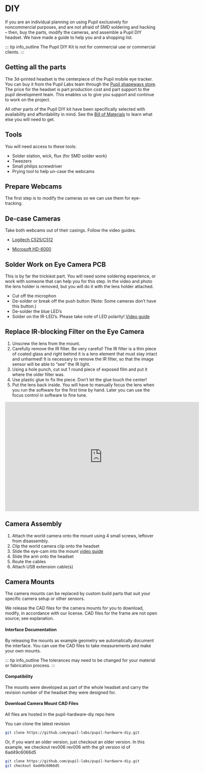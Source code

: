 # DIY

If you are an individual planning on using Pupil exclusively for noncommercial purposes, and are not afraid of SMD soldering and hacking – then, buy the parts, modify the cameras, and assemble a Pupil DIY headset. We have made a guide to help you and a shopping list.

::: tip
<v-icon large color="info">info_outline</v-icon>
The Pupil DIY Kit is not for commercial use or commercial clients.
:::

## Getting all the parts

The 3d-printed headset is the centerpiece of the Pupil mobile eye tracker.
You can buy it from the Pupil Labs team through the [Pupil shapeways store](http://www.shapeways.com/shops/pupil_store).
The price for the headset is part production cost and part support to the pupil development team. This enables us to give you support and continue to work on the project.

All other parts of the Pupil DIY kit have been specifically selected with availability and affordability in mind.
See the [Bill of Materials](https://docs.google.com/a/pupil-labs.com/spreadsheets/d/1NRv2WixyXNINiq1WQQVs5upn20jakKyEl1R8NObrTgU/pub?single=true&gid=0&output=html "Pupil Core DIY - bill of materials spreadsheet") to learn what else you will need to get.

## Tools
You will need access to these tools:

- Solder station, wick, flux (for SMD solder work)
- Tweezers
- Small philips screwdriver
- Prying tool to help un-case the webcams

## Prepare Webcams
The first step is to modify the cameras so we can use them for eye-tracking.

## De-case Cameras
Take both webcams out of their casings. Follow the video guides.

- [Logitech C525/C512](https://vimeo.com/59844059)


- [Microsoft HD-6000](https://vimeo.com/53005603)


## Solder Work on Eye Camera PCB
This is by far the trickiest part. You will need some soldering experience,
or work with someone that can help you for this step.
In the video and photo the lens holder is removed,
but you will do it with the lens holder attached.

- Cut off the microphon
- De-solder or break off the push button (Note: Some cameras don’t have this button.)
- De-solder the blue LED’s
- Solder on the IR-LED’s. Please take note of LED polarity! [Video guide](https://youtu.be/O-FAXldfq94 "Solder IR LEDs Pupil DIY")


## Replace IR-blocking Filter on the Eye Camera
1. Unscrew the lens from the mount.
1. Carefully remove the IR filter. Be very careful! The IR filter is a thin piece of coated glass and right behind it is a lens element that must stay intact and unharmed! It is necessary to remove the IR filter, so that the image sensor will be able to “see” the IR light.
1. Using a hole punch, cut out 1 round piece of exposed film and put it where the older filter was.
1. Use plastic glue to fix the piece. Don’t let the glue touch the center!
1. Put the lens back inside. You will have to manually focus the lens when you run the software for the first time by hand. Later you can use the focus control in software to fine tune.

<iframe src="https://player.vimeo.com/video/59844058" width="640" height="360" frameborder="0" allow="autoplay; fullscreen" allowfullscreen></iframe>

## Camera Assembly
1. Attach the world camera onto the mount using 4 small screws, leftover from disassembly.
1. Clip the world camera clip onto the headset
1. Slide the eye-cam into the mount [video guide](https://youtu.be/wkV9Ye7psP4 "Pupil DIY: Attach eye camera")
1. Slide the arm onto the headset
1. Route the cables
1. Attach USB extension cable(s)

## Camera Mounts
The camera mounts can be replaced by custom build parts that suit your specific camera setup or other sensors.

We release the CAD files for the camera mounts for you to download, modify, in accordance with our license. CAD files for the frame are not open source; see explanation.

#### Interface Documentation
By releasing the mounts as example geometry we automatically document the interface. You can use the CAD files to take measurements and make your own mounts.

::: tip
<v-icon large color="info">info_outline</v-icon>
The tolerances may need to be changed for your material or fabrication process.
:::

#### Compatibility
The mounts were developed as part of the whole headset and carry the revision number of the headset they were designed for.

#### Download Camera Mount CAD Files
All files are hosted in the pupil-hardware-diy repo here

You can clone the latest revision
```bash
git clone https://github.com/pupil-labs/pupil-hardware-diy.git
```

Or, if you want an older version, just checkout an older version. In this example, we checkout rev006 rev006 with the git version id of 6ad49c6066d5

```bash
git clone https://github.com/pupil-labs/pupil-hardware-diy.git
git checkout 6ad49c6066d5
```
